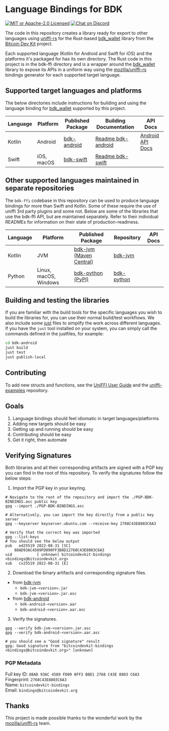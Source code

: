 # Language Bindings for BDK

<p>
  <a href="https://github.com/bitcoindevkit/bdk-ffi/blob/master/LICENSE"><img alt="MIT or Apache-2.0 Licensed" src="https://img.shields.io/badge/license-MIT%2FApache--2.0-blue.svg"/></a>
  <a href="https://discord.gg/d7NkDKm"><img alt="Chat on Discord" src="https://img.shields.io/discord/753336465005608961?logo=discord"></a>
</p>

The code in this repository creates a library ready for export to other languages using [uniffi-rs] for the Rust-based [bdk_wallet] library from the [Bitcoin Dev Kit] project.

Each supported language (Kotlin for Android and Swift for iOS) and the platforms it's packaged for has its own directory. The Rust code in this project is in the bdk-ffi directory and is a wrapper around the [bdk_wallet] library to expose its APIs in a uniform way using the [mozilla/uniffi-rs] bindings generator for each supported target language.

## Supported target languages and platforms

The below directories include instructions for building and using the language binding for [bdk_wallet] supported by this project.

| Language | Platform              | Published Package | Building Documentation | API Docs              |
| -------- |-----------------------|-------------------|------------------------|-----------------------|
| Kotlin   | Android               | [bdk-android]     | [Readme bdk-android]   | [Android API Docs]    |
| Swift    | iOS, macOS            | [bdk-swift]       | [Readme bdk-swift]     |                       |

## Other supported languages maintained in separate repositories

The `bdk-ffi` codebase in this repository can be used to produce language bindings for more than Swift and Kotlin. Some of these require the use of uniffi 3rd party plugins and some not. Below are some of the libraries that use the bdk-ffi API, but are maintained separately. Refer to their individual READMEs for information on their state of production-readiness.

| Language | Platform              | Published Package         | Repository   | API Docs              |
| -------- |-----------------------|---------------------------|--------------|-----------------------|
| Kotlin   | JVM                   | [bdk-jvm (Maven Central)] | [bdk-jvm]    |                       |
| Python   | Linux, macOS, Windows | [bdk-python (PyPI)]       | [bdk-python] |                       |

## Building and testing the libraries

If you are familiar with the build tools for the specific languages you wish to build the libraries for, you can use their normal build/test workflows. We also include some [just](https://just.systems/) files to simplify the work across different languages. If you have the `just` tool installed on your system, you can simply call the commands defined in the justfiles, for example:

```sh
cd bdk-android
just build
just test
just publish-local
```

## Contributing

To add new structs and functions, see the [UniFFI User Guide](https://mozilla.github.io/uniffi-rs/) and the [uniffi-examples](https://thunderbiscuit.github.io/uniffi-examples/) repository.

## Goals

1. Language bindings should feel idiomatic in target languages/platforms
2. Adding new targets should be easy 
3. Getting up and running should be easy 
4. Contributing should be easy 
5. Get it right, then automate

## Verifying Signatures

Both libraries and all their corresponding artifacts are signed with a PGP key you can find in the
root of this repository. To verify the signatures follow the below steps:

1. Import the PGP key in your keyring.
```shell
# Navigate to the root of the repository and import the ./PGP-BDK-BINDINGS.asc public key
gpg --import ./PGP-BDK-BINDINGS.asc
    
# Alternatively, you can import the key directly from a public key server
gpg --keyserver keyserver.ubuntu.com --receive-key 2768C43E8803C6A3
    
# Verify that the correct key was imported
gpg --list-keys
# You should see the below output
pub   ed25519 2022-08-31 [SC]
    88AD93AC4589FD090FF3B8D12768C43E8803C6A3
uid           [ unknown] bitcoindevkit-bindings <bindings@bitcoindevkit.org>
sub   cv25519 2022-08-31 [E]
```

2. Download the binary artifacts and corresponding signature files.
- from [bdk-jvm]
    - `bdk-jvm-<version>.jar`
    - `bdk-jvm-<version>.jar.asc`
- from [bdk-android]
    - `bdk-android-<version>.aar`
    - `bdk-android-<version>.aar.asc`

3. Verify the signatures.
```shell
gpg --verify bdk-jvm-<version>.jar.asc 
gpg --verify bdk-android-<version>.aar.asc

# you should see a "Good signature" result
gpg: Good signature from "bitcoindevkit-bindings <bindings@bitcoindevkit.org>" [unknown]
```

### PGP Metadata

Full key ID: `88AD 93AC 4589 FD09 0FF3 B8D1 2768 C43E 8803 C6A3`  
Fingerprint: `2768C43E8803C6A3`  
Name: `bitcoindevkit-bindings`  
Email: `bindings@bitcoindevkit.org`

## Thanks

This project is made possible thanks to the wonderful work by the [mozilla/uniffi-rs] team.

[bdk-jvm]: https://github.com/bitcoindevkit/bdk-jvm
[bdk-jvm (Maven Central)]: https://central.sonatype.com/artifact/org.bitcoindevkit/bdk-jvm/
[bdk-android]: https://central.sonatype.com/artifact/org.bitcoindevkit/bdk-android/
[bdk-swift]: https://github.com/bitcoindevkit/bdk-swift
[bdk-python]: https://github.com/bitcoindevkit/bdk-python
[bdk-python (PyPI)]: https://pypi.org/project/bdk-python
[mozilla/uniffi-rs]: https://github.com/mozilla/uniffi-rs
[bdk_wallet]: https://github.com/bitcoindevkit/bdk_wallet
[Bitcoin Dev Kit]: https://github.com/bitcoindevkit
[uniffi-rs]: https://github.com/mozilla/uniffi-rs
[Readme bdk-android]: https://github.com/bitcoindevkit/bdk-ffi/tree/master/bdk-android
[Readme bdk-swift]: https://github.com/bitcoindevkit/bdk-swift
[Android API Docs]: https://bitcoindevkit.org/android
